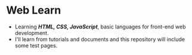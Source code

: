 # Web Learn
* Learning ***HTML, CSS, JavaScript***, basic languages for front-end web development.
* I'll learn from tutorials and documents and this repository will include some test pages.
